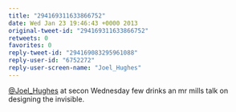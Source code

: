 ```yaml
---
title: "294169311633866752"
date: Wed Jan 23 19:46:43 +0000 2013
original-tweet-id: "294169311633866752"
retweets: 0
favorites: 0
reply-tweet-id: "294169083295961088"
reply-user-id: "6752272"
reply-user-screen-name: "Joel_Hughes"
---
```

<a href="https://twitter.com/Joel_Hughes">@Joel_Hughes</a> at secon Wednesday few drinks an mr mills talk on designing the invisible.
